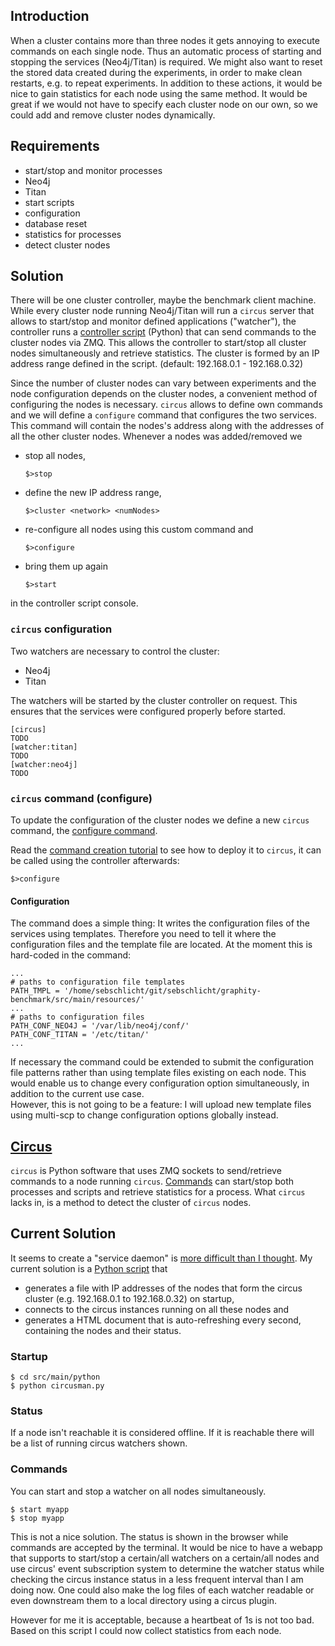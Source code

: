 ## Introduction
When a cluster contains more than three nodes it gets annoying to execute commands on each single node.
Thus an automatic process of starting and stopping the services (Neo4j/Titan) is required.
We might also want to reset the stored data created during the experiments, in order to make clean restarts, e.g. to repeat experiments.
In addition to these actions, it would be nice to gain statistics for each node using the same method.
It would be great if we would not have to specify each cluster node on our own, so we could add and remove cluster nodes dynamically.

## Requirements
* start/stop and monitor processes
 * Neo4j
 * Titan
* start scripts
 * configuration
 * database reset
* statistics for processes
* detect cluster nodes

## Solution
There will be one cluster controller, maybe the benchmark client machine.
While every cluster node running Neo4j/Titan will run a `circus` server that allows to start/stop and monitor defined applications ("watcher"), the controller runs a [controller script](src/main/python/circusman.py) (Python) that can send commands to the cluster nodes via ZMQ. This allows the controller to start/stop all cluster nodes simultaneously and retrieve statistics.
The cluster is formed by an IP address range defined in the script. (default: 192.168.0.1 - 192.168.0.32)

Since the number of cluster nodes can vary between experiments and the node configuration depends on the cluster nodes, a convenient method of configuring the nodes is necessary.
`circus` allows to define own commands and we will define a `configure` command that configures the two services. This command will contain the nodes's address along with the addresses of all the other cluster nodes.
Whenever a nodes was added/removed we 
* stop all nodes,

  `$>stop`

* define the new IP address range,

  `$>cluster <network> <numNodes>`

* re-configure all nodes using this custom command and

  `$>configure`

* bring them up again

  `$>start`

in the controller script console.

### `circus` configuration
Two watchers are necessary to control the cluster:
* Neo4j
* Titan

The watchers will be started by the cluster controller on request.
This ensures that the services were configured properly before started.

    [circus]
    TODO
    [watcher:titan]
    TODO
    [watcher:neo4j]
    TODO

### `circus` command (configure)
To update the configuration of the cluster nodes we define a new `circus` command, the [configure command](src/main/python/CommandConfigure.py).

Read the [command creation tutorial](../../wiki/HowTo:-Create-a-custom-circus-command) to see how to deploy it to `circus`, it can be called using the controller afterwards:

    $>configure

#### Configuration
The command does a simple thing: It writes the configuration files of the services using templates.
Therefore you need to tell it where the configuration files and the template file are located.
At the moment this is hard-coded in the command:

    ...
    # paths to configuration file templates
    PATH_TMPL = '/home/sebschlicht/git/sebschlicht/graphity-benchmark/src/main/resources/'
    ...
    # paths to configuration files
    PATH_CONF_NEO4J = '/var/lib/neo4j/conf/'
    PATH_CONF_TITAN = '/etc/titan/'
    ...

If necessary the command could be extended to submit the configuration file patterns rather than using template files existing on each node. This would enable us to change every configuration option simultaneously, in addition to the current use case.  
However, this is not going to be a feature: I will upload new template files using multi-scp to change configuration options globally instead.

## [Circus](http://circus.readthedocs.org/en/0.11.1/)
`circus` is Python software that uses ZMQ sockets to send/retrieve commands to a node running `circus`. [Commands](http://circus.readthedocs.org/en/0.11.1/for-ops/commands/) can start/stop both processes and scripts and retrieve statistics for a process.
What `circus` lacks in, is a method to detect the cluster of `circus` nodes.

## Current Solution
It seems to create a "service daemon" is [more difficult than I thought](http://stackoverflow.com/questions/27623916/create-a-service-process-using-python).
My current solution is a [Python script](src/main/python/circusman.py) that
* generates a file with IP addresses of the nodes that form the circus cluster (e.g. 192.168.0.1 to 192.168.0.32) on startup,
* connects to the circus instances running on all these nodes and
* generates a HTML document that is auto-refreshing every second, containing the nodes and their status.

### Startup

    $ cd src/main/python
    $ python circusman.py

### Status
If a node isn't reachable it is considered offline. If it is reachable there will be a list of running circus watchers shown.
### Commands
You can start and stop a watcher on all nodes simultaneously.

    $ start myapp
    $ stop myapp

This is not a nice solution. The status is shown in the browser while commands are accepted by the terminal.
It would be nice to have a webapp that supports to start/stop a certain/all watchers on a certain/all nodes and use circus' event subscription system to determine the watcher status while checking the circus instance status in a less frequent interval than I am doing now. One could also make the log files of each watcher readable or even downstream them to a local directory using a circus plugin.

However for me it is acceptable, because a heartbeat of 1s is not too bad.
Based on this script I could now collect statistics from each node.


